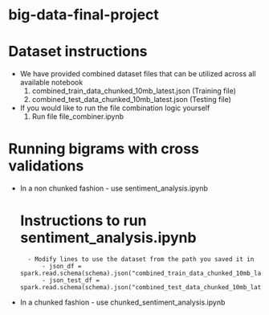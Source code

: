 # big-data-final-project
# Dataset instructions
- We have provided combined dataset files that can be utilized across all available notebook
    1. combined_train_data_chunked_10mb_latest.json (Training file)
    2. combined_test_data_chunked_10mb_latest.json (Testing file)
- If you would like to run the file combination logic yourself
    1. Run file file_combiner.ipynb
        


# Running bigrams with cross validations 
- In a non chunked fashion - use sentiment_analysis.ipynb
    # Instructions to run sentiment_analysis.ipynb
        - Modify lines to use the dataset from the path you saved it in 
            - json_df = spark.read.schema(schema).json("combined_train_data_chunked_10mb_latest.json")
            - json_test_df = spark.read.schema(schema).json("combined_test_data_chunked_10mb_latest.json")
- In a chunked fashion - use chunked_sentiment_analysis.ipynb
